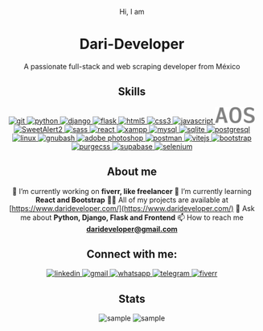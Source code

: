 <div align="center">

Hi, I am
# Dari-Developer
A passionate full-stack and web scraping developer from México

## Skills

<div>
<a href="https://git-scm.com/">
  <img src="https://cdn.svgporn.com/logos/git-icon.svg" width="50" alt="git" title="git">
</a>
<a href="https://www.python.org/">
  <img src="https://cdn.svgporn.com/logos/python.svg" width="50" alt="python" title="python">
</a>
<a href="https://www.djangoproject.com/">
  <img src="https://cdn.svgporn.com/logos/django-icon.svg" width="50" alt="django" title="django">
</a>
<a href="https://flask.palletsprojects.com/en/2.2.x/">
  <img src="https://cdn.svgporn.com/logos/flask.svg" width="50" alt="flask" title="flask">
</a>
<a href="https://developer.mozilla.org/es/docs/Web/HTML">
  <img src="https://cdn.svgporn.com/logos/html-5.svg" width="50" alt="html5" title="html5">
</a>
<a href="https://developer.mozilla.org/es/docs/Web/CSS">
  <img src="https://cdn.svgporn.com/logos/css-3.svg" width="50" alt="css3" title="css3">
</a>
<a href="https://developer.mozilla.org/es/docs/Web/javascript">
  <img src="https://cdn.svgporn.com/logos/javascript.svg" width="50" alt="javascript" title="javascript">
</a>
<a href="https://michalsnik.github.io/aos/">
  <img src="https://raw.githubusercontent.com/DariHernandez/DariHernandez/main/imgs/aos.svg" width="80" alt="aos" title="aos">
</a>
<a href="https://sweetalert2.github.io/">
  <img src="https://github.com/sweetalert2/sweetalert2/raw/main/assets/swal2-logo.png" width="100" alt="SweetAlert2" title="SweetAlert2">
</a>
<a href="https://sass-lang.com/">
  <img src="https://cdn.svgporn.com/logos/sass.svg" width="50" alt="sass" title="sass">
</a>
<a href="https://es.reactjs.org/">
  <img src="https://cdn.svgporn.com/logos/react.svg" width="50" alt="react" title="react">
</a>
<a href="https://www.apachefriends.org/es/index.html">
  <img src="https://cdn.svgporn.com/logos/xampp.svg" width="50" alt="xampp" title="xampp">
</a>
<a href="https://www.mysql.com/">
  <img src="https://cdn.svgporn.com/logos/mysql.svg" width=80" alt="mysql" title="mysql">
</a>
<a href="https://sqlite.org/index.html">
  <img src="https://cdn.svgporn.com/logos/sqlite.svg" width="100" alt="sqlite" title="sqlite">
</a>
<a href="https://www.postgresql.org/">
  <img src="https://cdn.svgporn.com/logos/postgresql.svg" width="50" alt="postgresql" title="postgresql">
</a>
<a href="https://en.wikipedia.org/wiki/Linux">
  <img src="https://cdn.svgporn.com/logos/linux-tux.svg" width="50" alt="linux" title="linux">
</a>
<a href="https://www.gnu.org/software/bash/">
  <img src="https://cdn.svgporn.com/logos/bash-icon.svg" width="50" alt="gnubash" title="gnubash">
</a>
<a href="https://www.adobe.com/mx/products/photoshop.html">
  <img src="https://cdn.svgporn.com/logos/adobe-photoshop.svg" width="50" alt="adobe photoshop" title="adobe photoshop">
</a>
<a href="https://www.postman.com/">
  <img src="https://cdn.svgporn.com/logos/postman-icon.svg" width="50" alt="postman" title="postman">
</a>
<a href="https://vitejs.dev/">
  <img src="https://cdn.svgporn.com/logos/vitejs.svg" width="50" alt="vitejs" title="vitejs">
</a>
<a href="https://getbootstrap.com/">
  <img src="https://cdn.svgporn.com/logos/bootstrap.svg" width="60" alt="bootstrap" title="bootstrap">
</a>
<a href="https://purgecss.com/">
  <img src="https://i.imgur.com/UEiUiJ0.png" width="50" alt="purgecss" title="purgecss">
</a>
<a href="https://supabase.com/">
  <img src="https://cdn.svgporn.com/logos/supabase-icon.svg" width="50" alt="supabase" title="supabase">
</a>
<a href="https://www.selenium.dev/">
  <img src="https://cdn.svgporn.com/logos/selenium.svg" width="50" alt="selenium" title="selenium">
</a>
</div>

## About me

🔭 I’m currently working on **fiverr, like freelancer**
🌱 I’m currently learning **React and Bootstrap**
👨‍💻 All of my projects are available at [https://www.darideveloper.com/](https://www.darideveloper.com/)
💬 Ask me about **Python, Django, Flask and Frontend**
📫 How to reach me **darideveloper@gmail.com**

## Connect with me:

<div align="center">

<a href="https://www.linkedin.com/in/francisco-dari-hernandez-6456b6181/" target="blank">
<img src="https://cdn.svgporn.com/logos/linkedin-icon.svg" width="30" alt="linkedin" title="linkedin">
</a>

<a href="mailto:darideveloper@gmail.com" target="blank">
<img src="https://cdn.svgporn.com/logos/google-gmail.svg" width="30" alt="gmail" title="gmail">
</a>

<a href="https://api.whatsapp.com/send?phone=5217295162472" target="blank">
<img src="https://cdn.svgporn.com/logos/whatsapp-icon.svg" width="30" alt="whatsapp" title="whatsapp">
</a>

<a href="https://t.me/DariDeveloper" target="blank">
<img src="https://cdn.svgporn.com/logos/telegram.svg" width="30" alt="telegram" title="telegram">
</a>

<a href="https://www.fiverr.com/darideveloper" target="blank">
<img src="https://user-images.githubusercontent.com/45782139/77510964-c99c5300-6e91-11ea-9a6d-f1f33b56c846.png" width="30" alt="fiverr" title="fiverr">
</a>

</div>

## Stats

![sample](https://github-readme-stats.vercel.app/api/top-langs?username=darihernandez&show_icons=true&locale=en&layout=compact)
![sample](https://github-readme-stats.vercel.app/api?username=darihernandez&show_icons=true&locale=en)
